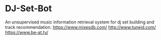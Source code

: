 # DJ-Set-Bot
An unsupervised music information retrieval system for dj set building and track recommendation. 
https://www.mixesdb.com/
http://www.tuneid.com/
https://www.be-at.tv/
